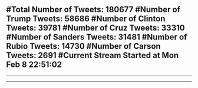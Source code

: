 #Total Number of Tweets: 180677 
#Number of Trump Tweets: 58686
#Number of Clinton Tweets: 39781
#Number of Cruz Tweets: 33310
#Number of Sanders Tweets: 31481
#Number of Rubio Tweets: 14730
#Number of Carson Tweets: 2691
#Current Stream Started at Mon Feb  8 22:51:02
---
---
---
